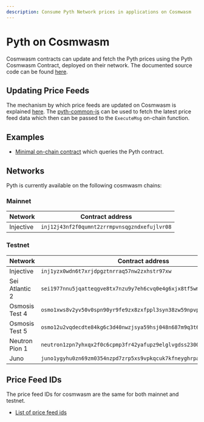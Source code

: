 ```yaml
---
description: Consume Pyth Network prices in applications on Cosmwasm
---
```


# Pyth on Cosmwasm

Cosmwasm contracts can update and fetch the Pyth prices using the Pyth Cosmwasm Contract, deployed on their network. The documented source code can be found [here](https://github.com/pyth-network/pyth-crosschain/tree/main/target_chains/cosmwasm/contracts/pyth).

## Updating Price Feeds

The mechanism by which price feeds are updated on Cosmwasm is explained [here](./pythnet-price-feeds.md). The [pyth-common-js](https://github.com/pyth-network/pyth-crosschain/tree/main/target_chains/cosmwasm/sdk/js) can be used to fetch the latest price feed data which then can be passed to the `ExecuteMsg` on-chain function.

## Examples

- [Minimal on-chain contract](https://github.com/pyth-network/pyth-crosschain/blob/main/target_chains/cosmwasm/examples/cw-contract) which queries the Pyth contract.

## Networks

Pyth is currently available on the following cosmwasm chains:

### Mainnet

| Network   | Contract address                             |
| --------- | -------------------------------------------- |
| Injective | `inj12j43nf2f0qumnt2zrrmpvnsqgzndxefujlvr08` |

### Testnet

| Network        | Contract address                                                     |
| -------------- | -------------------------------------------------------------------- |
| Injective      | `inj1yzx0wdn6t7xrjdpgztnrraq57nw2zxhstr97xw`                         |
| Sei Atlantic 2 | `sei1977nnu5jqatteqgve8tx7nzu9y7eh6cvq0e4g6xjx8tf5wm4nkmsfljunh`     |
| Osmosis Test 4 | `osmo1xws8v2yv50v0spn90yr9fe9zx8zxfppl3syn38zw59npvp8dd70sutnvsm`    |
| Osmosis Test 5 | `osmo12u2vqdecdte84kg6c3d40nwzjsya59hsj048n687m9q3t6wdmqgsq6zrlx`    |
| Neutron Pion 1 | `neutron1zpn7yhxqx2f0c6cpmp3fr42yafupz9elglvgdss2300c847ph0hsgurhlj` |
| Juno           | `juno1ygyhu0zn69zm0354nzpd7zrp5xs9vpkqcuk7kfneyghrpa87msmqeskxqa`    |

## Price Feed IDs

The price feed IDs for cosmwasm are the same for both mainnet and testnet.

- [List of price feed ids](https://pyth.network/developers/price-feed-ids#cosmwasm-mainnet)
